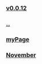 ### [v0.0.12](https://github.com/littleflute/english/edit/master/voa/VOA%20NEWSCASTS/2016/readme.md)
### [..](..)
### [myPage](https://littleflute.github.io/english/voa/VOA%20NEWSCASTS/2016/)
### [November](November)
